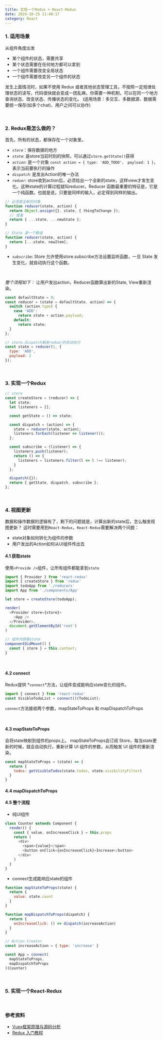 ```yaml
---
title: 实现一个Redux + React-Redux
date: 2024-10-25 11:48:17
category: React
---
```


### 1. 适用场景
从组件角度出发
- 某个组件的状态，需要共享
- 某个状态需要在任何地方都可以拿到
- 一个组件需要改变全局状态
- 一个组件需要改变另一个组件的状态

发生上面情况时，如果不使用 Redux 或者其他状态管理工具，不按照一定规律处理状态的读写，代码很快就会变成一团乱麻。你需要一种机制，可以在同一个地方查询状态、改变状态、传播状态的变化。
(适用场景：多交互、多数据源、数据需要统一保存(如多个chat)、用户之间可以协作)


<br/>

### 2. Redux是怎么做的？
首先，所有的状态，都保存在一个对象里。
- *`store`*：保存数据的地方
- *`state`*: 是store当前时刻的快照，可以通过`store.getState()`获得
- *`action`*: 是一个对象 `const action = { type: 'ADD_TODO'， payload: 1 }`，表示当前要执行的操作
- *`dispatch`*: 是发出Action的唯一办法
- *`reduer`*: store收到action后，必须给出一个全新的state，这样view才发生变化。这种state的计算过程就叫reducer。Reducer 函数最重要的特征是，它是一个纯函数。也就是说，只要是同样的输入，必定得到同样的输出。
```js
// 必须是全新的对象
function reducer(state, action) {
  return Object.assign({}, state, { thingToChange });
  // 或者
  return { ...state, ...newState };
}

// State 是一个数组
function reducer(state, action) {
  return [...state, newItem];
}
```
- *`subscribe`*: Store 允许使用store.subscribe方法设置监听函数，一旦 State 发生变化，就自动执行这个函数。

<br/>

*整个流程如下：*
让用户发出action，Reducer函数算出新的State, View重新渲染。
```js
const defaultState = 0;
const reducer = (state = defaultState, action) => {
  switch (action.type) {
    case 'ADD':
      return state + action.payload;
    default: 
      return state;
  }
};

// store.dispatch触发reduer的自动执行
const state = reducer(1, {
  type: 'ADD',
  payload: 2
});
```

<br/>

### 3. 实现一个Redux
```js
// store
const createStore = (reducer) => {
  let state;
  let listeners = [];

  const getState = () => state;

  const dispatch = (action) => {
    state = reducer(state, action);
    listeners.forEach(listener => listener());
  };

  const subscribe = (listener) => {
    listeners.push(listener);
    return () => {
      listeners = listeners.filter(l => l !== listener);
    }
  };

  dispatch({});
  return { getState, dispatch, subscribe };
};

```

<br/>

### 4. 视图更新
数据和操作数据的逻辑有了，剩下的问题就是，计算出新的state后，怎么触发视图更新？
这时需要用到`React-Redux`，`React-Redux`需要解决两个问题：
- state对象如何转化为组件的参数
- 用户发出的Action如何从UI组件传出去


#### 4.1 获取state
使用`<Provide />`组件，让所有组件都能拿到`state`
```js
import { Provider } from 'react-redux'
import { createStore } from 'redux'
import todoApp from './reducers'
import App from './components/App'

let store = createStore(todoApp);

render(
  <Provider store={store}>
    <App />
  </Provider>,
  document.getElementById('root')
)

// 组件内获取state
componentDidMount() {
  const { store } = this.context;
}
```

<br/>

#### 4.2 connect
Redux提供 *`connect`*方法，让组件变成能响应state变化的组件。
```js
import { connect } from 'react-redux'
const VisibleTodoList = connect()(TodoList);
```

`connect`方法接收两个参数，mapStateToProps 和 mapDispatchToProps

<br/>

#### 4.3 mapStateToProps
会将state映射到组件的props上。
mapStateToProps会订阅 Store，每当state更新的时候，就会自动执行，重新计算 UI 组件的参数，从而触发 UI 组件的重新渲染。
```js
const mapStateToProps = (state) => {
  return {
    todos: getVisibleTodos(state.todos, state.visibilityFilter)
  }
}
```

#### 4.4 mapDispatchToProps

#### 4.5 整个流程
- 纯UI组件
```js
class Counter extends Component {
  render() {
    const { value, onIncreaseClick } = this.props
    return (
      <div>
        <span>{value}</span>
        <button onClick={onIncreaseClick}>Increase</button>
      </div>
    )
  }
}
```

- connect生成能响应state的组件
```js
function mapStateToProps(state) {
  return {
    value: state.count
  }
}

function mapDispatchToProps(dispatch) {
  return {
    onIncreaseClick: () => dispatch(increaseAction)
  }
}

// Action Creator
const increaseAction = { type: 'increase' }

const App = connect(
  mapStateToProps,
  mapDispatchToProps
)(Counter)

```

<br/>


### 5. 实现一个React-Redux


<br/>

### 参考资料
- [Vuex框架原理与源码分析](https://tech.meituan.com/2017/04/27/vuex-code-analysis.html)
- [Redux 入门教程](https://www.ruanyifeng.com/blog/2016/09/redux_tutorial_part_one_basic_usages.html)
